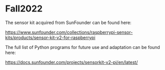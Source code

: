 
# Fall2022

The sensor kit acquired from SunFounder can be found here: 

https://www.sunfounder.com/collections/raspberrypi-sensor-kits/products/sensor-kit-v2-for-raspberrypi

The full list of Python programs for future use and adaptation can be found here:

https://docs.sunfounder.com/projects/sensorkit-v2-pi/en/latest/

